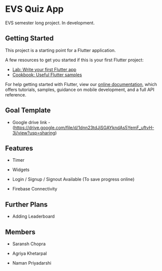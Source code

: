 # EVS Quiz App

EVS semester long project. In development.

## Getting Started

This project is a starting point for a Flutter application.

A few resources to get you started if this is your first Flutter project:

- [Lab: Write your first Flutter app](https://flutter.dev/docs/get-started/codelab)
- [Cookbook: Useful Flutter samples](https://flutter.dev/docs/cookbook)

For help getting started with Flutter, view our
[online documentation](https://flutter.dev/docs), which offers tutorials,
samples, guidance on mobile development, and a full API reference.

## Goal Template

- Google drive link - (https://drive.google.com/file/d/1dnn23tdJjSGAYkndAs5YemF_uftvH-3j/view?usp=sharing)

## Features

- Timer

- Widgets

- Login / Signup / Signout Available (To save progress online)

- Firebase Connectivity

## Further Plans

- Adding Leaderboard

## Members

- Saransh Chopra 

- Agriya Khetarpal 

- Naman Priyadarshi
